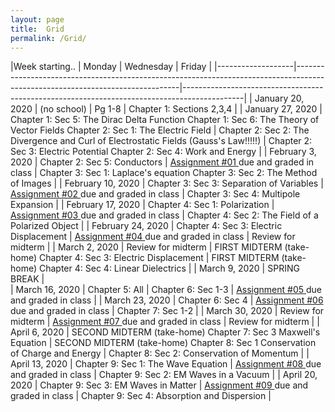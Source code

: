 ```yaml
---
layout: page
title:  Grid
permalink: /Grid/
---
```


|Week starting..   | Monday            | Wednesday                                                                                                                     | Friday                                                                                      |
|-------------------|-------------------------------------------------------------------------------------------------------------------------------|---------------------------------------------------------------------------------------------|
| January 20, 2020  | \(no school\)                                                                                                                 | Pg 1\-8                                                                                     | Chapter 1: Sections 2,3,4                                                              |
| January 27, 2020  | Chapter 1: Sec 5: The Dirac Delta Function Chapter 1: Sec 6: The Theory of Vector Fields Chapter 2: Sec 1: The Electric Field | Chapter 2: Sec 2: The Divergence and Curl of Electrostatic Fields \(Gauss's Law\!\!\!\!\!\) | Chapter 2: Sec 3: Electric Potential Chapter 2: Sec 4: Work and Energy      |
| February 3, 2020  | Chapter 2: Sec 5: Conductors                                                                                                  | <a href='/PHY309/assignments/hw1' >Assignment \#01 </a> due and graded in class                                                     | Chapter 3: Sec 1: Laplace's equation Chapter 3: Sec 2: The Method of Images |
| February 10, 2020 | Chapter 3: Sec 3: Separation of Variables                                                                                     | <a href='/PHY309/assignments/hw2' >Assignment \#02 </a> due and graded in class                                                     | Chapter 3: Sec 4: Multipole Expansion                                       |
| February 17, 2020 | Chapter 4: Sec 1: Polarization                                                                                                | <a href='/PHY309/assignments/A3.pdf' >Assignment \#03 </a>  due and graded in class                                                     | Chapter 4: Sec 2: The Field of a Polarized Object                           |
| February 24, 2020 | Chapter 4: Sec 3: Electric Displacement                                                                                       | <a href='/PHY309/assignments/A4.pdf' >Assignment \#04 </a>  due and graded in class                                                     | Review for midterm                                                          |
| March 2, 2020     | Review for midterm                                                                                                            | FIRST MIDTERM \(take\-home\)  Chapter 4: Sec 3: Electric Displacement                       | FIRST MIDTERM \(take\-home\)  Chapter 4: Sec 4: Linear Dielectrics          |
| March 9, 2020     | SPRING BREAK  |   
| March 16, 2020    | Chapter 5: All                                                                                                                | Chapter 6: Sec 1\-3   | <a href='/PHY309/assignments/A5.pdf' >Assignment \#05 </a>  due and graded in class                                                     |
| March 23, 2020    | Chapter 6: Sec 4                                                                                                              | <a href='/PHY309/assignments/A6.pdf' >Assignment \#06 </a>  due and graded in class                                                     | Chapter 7: Sec 1\-2                                                         |
| March 30, 2020    | Review for midterm                                                                                                            | <a href='/PHY309/assignments/A7.pdf' >Assignment \#07 </a>  due and graded in class                                                     | Review for midterm                                                          |
| April 6, 2020     | SECOND MIDTERM \(take\-home\) Chapter 7: Sec 3 Maxwell's Equation                                                             | SECOND MIDTERM \(take\-home\) Chapter 8: Sec 1 Conservation of Charge and Energy            | Chapter 8: Sec 2: Conservation of Momentum                                  |
| April 13, 2020    | Chapter 9: Sec 1: The Wave Equation                                                                                           | <a href='/PHY309/assignments/A8.pdf' >Assignment \#08 </a>  due and graded in class                                                     | Chapter 9: Sec 2: EM Waves in a Vacuum                                      |
| April 20, 2020    | Chapter 9: Sec 3: EM Waves in Matter                                                                                          | <a href='/PHY309/assignments/A9.pdf' >Assignment \#09 </a>  due and graded in class                                                     | Chapter 9: Sec 4: Absorption and Dispersion                                 |

